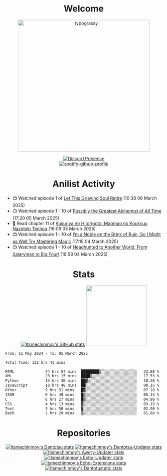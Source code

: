 <div align="center">

# Welcome
<a href="https://github.com/kawarimidoll/typograssy">
    <img alt="typograssy" src="https://typograssy.deno.dev/api?text=%E3%82%88%E3%81%86%E3%81%93%E3%81%9D%E3%81%BF%E3%81%AA%E3%81%95%E3%82%93%20-%20Itsmechinmoy--&&l0=none&l1=82d9d0&l2=027353&l3=038c4c&l4=01402e&bg=none&frame=none&speed=100&comment=" width="421.99">
</a>

[![Discord Presence](https://lanyard.cnrad.dev/api/523539866311720963?theme=dark&bg=Oe1116&animated=false&hideDiscrim=true&borderRadius=30px&hideActivity=whenNotUsed)](https://discord.com/users/523539866311720963)<br>
[![spotify-github-profile](https://spotify-github-profile.kittinanx.com/api/view?uid=31zczwoe3obxakjgkio7anubhkaq&cover_image=true&theme=novatorem&show_offline=true&background_color=121212&interchange=false&bar_color=53b14f&bar_color=ffffff&bar_color_cover=false)](https://spotify-github-profile.vercel.app/api/view?uid=31zczwoe3obxakjgkio7anubhkaq&redirect=true)
</div>

<div align="center">

# Anilist Activity
</div>
<!-- ANILIST_ACTIVITY:start -->

-   📺 Watched episode 1 of [Let This Grieving Soul Retire](https://anilist.co/anime/175019) (10:38 06 March 2025)
-   📺 Watched episode 1 - 10 of [Possibly the Greatest Alchemist of All Time](https://anilist.co/anime/177506) (17:20 05 March 2025)
-   📖 Read chapter 11 of [Kusuriya no Hitorigoto: Maomao no Koukyuu Nazotoki Techou](https://anilist.co/manga/113322) (16:09 05 March 2025)
-   📺 Watched episode 1 - 10 of [I’m a Noble on the Brink of Ruin, So I Might as Well Try Mastering Magic](https://anilist.co/anime/176063) (17:15 04 March 2025)
-   📺 Watched episode 1 - 10 of [Headhunted to Another World: From Salaryman to Big Four!](https://anilist.co/anime/179689) (16:58 04 March 2025)

<!-- ANILIST_ACTIVITY:end -->
<div align="center">
    
# Stats
[![Itsmechinmoy's GitHub stats](https://github-readme-stats.vercel.app/api?username=itsmechinmoy&show_icons=true&theme=algolia)](https://github.com/anuraghazra/github-readme-stats)
<img src="https://github-readme-stackoverflow.vercel.app/?userID=25004176&theme=dark" height="194"/>
</div>
<!--START_SECTION:waka-->

```txt
From: 11 May 2024 - To: 05 March 2025

Total Time: 132 hrs 41 mins

HTML              44 hrs 57 mins  ████████▒░░░░░░░░░░░░░░░░   33.88 %
XML               23 hrs 15 mins  ████▒░░░░░░░░░░░░░░░░░░░░   17.53 %
Python            13 hrs 36 mins  ██▓░░░░░░░░░░░░░░░░░░░░░░   10.26 %
JavaScript        10 hrs 48 mins  ██░░░░░░░░░░░░░░░░░░░░░░░   08.15 %
Other             9 hrs 31 mins   █▓░░░░░░░░░░░░░░░░░░░░░░░   07.18 %
JSON              6 hrs 48 mins   █▒░░░░░░░░░░░░░░░░░░░░░░░   05.14 %
C                 6 hrs 27 mins   █▒░░░░░░░░░░░░░░░░░░░░░░░   04.86 %
CSS               4 hrs 13 mins   ▓░░░░░░░░░░░░░░░░░░░░░░░░   03.19 %
Text              3 hrs 50 mins   ▓░░░░░░░░░░░░░░░░░░░░░░░░   02.90 %
Bash              2 hrs 29 mins   ▒░░░░░░░░░░░░░░░░░░░░░░░░   01.88 %
```

<!--END_SECTION:waka-->
<div align="center">

# Repositories
[![Itsmechinmoy's Dantotsu stats](https://github-readme-stats.vercel.app/api/pin/?username=itsmechinmoy&repo=dantotsu&show_icons=true&theme=algolia&description_lines_count=1)](https://github.com/itsmechinmoy/dantotsu)
[![Itsmechinmoy's Dantotsu-Updater stats](https://github-readme-stats.vercel.app/api/pin/?username=itsmechinmoy&repo=dantotsu-updater&show_icons=true&theme=algolia&description_lines_count=1)](https://github.com/itsmechinmoy/dantotsu-updater)
[![Itsmechinmoy's Awery-Updater stats](https://github-readme-stats.vercel.app/api/pin/?username=itsmechinmoy&repo=awery-updater&show_icons=true&theme=algolia&description_lines_count=1)](https://github.com/itsmechinmoy/awery-updater)
[![Itsmechinmoy's Echo-Updater stats](https://github-readme-stats.vercel.app/api/pin/?username=itsmechinmoy&repo=echo-updater&show_icons=true&theme=algolia&description_lines_count=1)](https://github.com/itsmechinmoy/echo-updater)
[![Itsmechinmoy's Echo-Extensions stats](https://github-readme-stats.vercel.app/api/pin/?username=itsmechinmoy&repo=echo-extensions&show_icons=true&theme=algolia&description_lines_count=1)](https://github.com/itsmechinmoy/echo-extensions)
[![Itsmechinmoy's Dantotustatic stats](https://github-readme-stats.vercel.app/api/pin/?username=itsmechinmoy&repo=dantotustatic&show_icons=true&theme=algolia&description_lines_count=1)](https://github.com/itsmechinmoy/dantotustatic)
</div>
